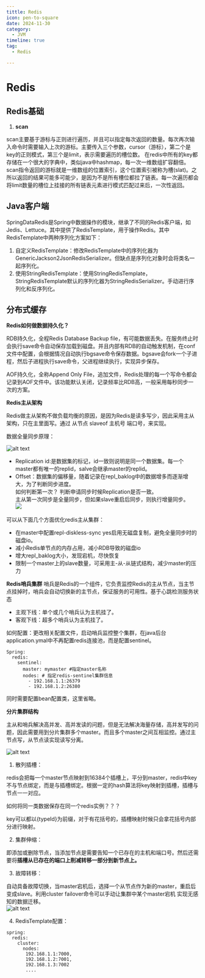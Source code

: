 ```yaml
---
tittle: Redis
icon: pen-to-square
date: 2024-11-30
category:
  - JVM
timeline: true 
tag:
  - Redis

---
```

# Redis
<!-- more -->  
## Redis基础  
1. **scan**  

scan主要基于游标与正则进行遍历，并且可以指定每次返回的数量。每次再次输入命令时需要输入上次的游标。主要传入三个参数，cursor（游标），第二个是key的正则模式，第三个是limit，表示需要遍历的槽位数。
在redis中所有的key都存储在一个很大的字典中，类似java中hashmap，每一次一维数组扩容翻倍。scan指令返回的游标就是一维数组的位置索引，这个位置索引被称为槽(slat)。之所以返回的结果可能多可能少，是因为不是所有槽位都拉了链表。每一次遍历都会将limit数量的槽位上挂接的所有链表元素进行模式匹配过来后，一次性返回。






## Java客户端  
SpringDataRedis是Spring中数据操作的模块，继承了不同的Redis客户端，如Jedis、Lettuce。其中提供了RedisTemplate，用于操作Redis。其中RedisTemplate中两种序列化方案如下：  

1. 自定义RedisTemplate：修改RedisTemplate中的序列化器为GenericJackson2JsonRedisSerializer。但缺点是序列化对象时会将类名一起序列化。  
2. 使用StringRedisTemplate：使用StringRedisTemplate，StringRedisTemplate默认的序列化器为StringRedisSerializer。手动进行序列化和反序列化。


## 分布式缓存  

**Redis如何做数据持久化？**
  
  
RDB持久化，全程Redis Database Backup file，有可能数据丢失。在服务终止时会执行save命令自动保存加载到磁盘。并且内部有RDB的自动触发机制，在conf文件中配置，会根据情况自动执行bgsave命令保存数据。bgsave会fork一个子进程，然后子进程执行save命令，父进程继续执行，实现异步保存。  
  
AOF持久化，全称Append Only File，追加文件，Redis处理的每一个写命令都会记录到AOF文件中。该功能默认关闭，记录频率比RDB高，一般采用每秒同步一次的方案。  

**Redis主从架构**  

Redis做主从架构不做负载均衡的原因，是因为Redis是读多写少，因此采用主从架构，只在主里面写。通过 从节点 slaveof 主机号 端口号，来实现。  


数据全量同步原理：  
  
![alt text](image-9.png)     

- Replication id:是数据集的标记，id一致则说明是同一个数据集。每一个master都有唯一的replid，salve会继承master的replid。
- Offset：数据集的偏移量，随着记录在repl_baklog中的数据增多而逐渐增大，为了判断同步进度。   
如何判断第一次？ 判断申请同步时候Replication是否一致。  
主从第一次同步是全量同步，但如果slave重启后同步，则执行增量同步。  
![ ](image-10.png)   
  
可以从下面几个方面优化redis主从集群：    

- 在master中配置repl-diskless-sync yes启用无磁盘复制，避免全量同步时的磁盘io。
- 减小Redis单节点的内存占用，减小RDB导致的磁盘io
- 增大repl_baklog大小，发现宕机，尽快恢复
- 限制一个master上的slave数量，可采用主-从-从链式结构，减少master的压力   

**Redis哨兵集群**
哨兵是Redis的一个组件，它负责监控Redis的主从节点，当主节点挂掉时，哨兵会自动切换新的主节点，保证服务的可用性。基于心跳检测服务状态  

- 主观下线：单个或几个哨兵认为主机挂了。
- 客观下线：超多个哨兵认为主机挂了。

如何配置：更改相关配置文件，启动哨兵监控整个集群，在java后台application.ymal中不再配置redis连接池，而是配置sentinel。    

```ymal
Spring:
  redis:
    sentinel:
      master: mymaster #指定master名称
      nodes: # 指定redis-sentinel集群信息
        - 192.168.1.1:26379
        - 192.168.1.2:26380
```  
同时需要配置bean配置类，这里省略。  

**分片集群结构**  
  
主从和哨兵解决高并发、高并发读的问题，但是无法解决海量存储，高并发写的问题，因此需要用到分片集群多个master。而且多个master之间互相监控。通过主节点写，从节点读实现读写分离。  
    
![alt text](image-11.png)  

1. 散列插槽： 

redis会把每一个master节点映射到16384个插槽上，平分到master，redis中key不与节点绑定，而是与插槽绑定。根据一定的hash算法将key映射到插槽，插槽与节点一一对应。  

如何将同一类数据保存在同一个redis实例？？？  
  
key可以都以{typeId}为前缀，对于有花括号的，插槽映射时候只会拿花括号内部分进行映射。  

2. 集群伸缩：  

即添加或删除节点，当添加节点是需要告知一个已存在的主机和端口号。然后还需要将**插槽从已存在的端口上削减转移一部分到新节点上。**
  
3. 故障转移：  

自动具备故障切换，当master宕机后，选择一个从节点作为新的master，重启后变成slave。利用cluster failover命令可以手动让集群中某个master宕机
实现无感知的数据迁移。  
![alt text](image-12.png)  

4. RedisTemplate配置：    

```ymal
spring:
  redis:
    cluster:
      nodes:
       192.168.1.1:7000,
       192.168.1.2:7001,
       192.168.1.3:7002
       ....
```

